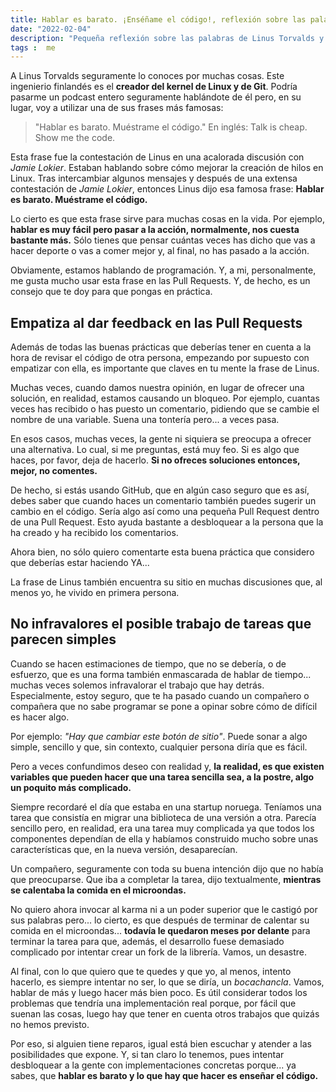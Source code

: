 ```yaml
---
title: Hablar es barato. ¡Enséñame el código!, reflexión sobre las palabras de Linus Torvalds
date: "2022-02-04"
description: "Pequeña reflexión sobre las palabras de Linus Torvalds y qué podemos aprender de ellas en programación."
tags :  me
---
```


A Linus Torvalds seguramente lo conoces por muchas cosas. Este ingenierio finlandés es el **creador del kernel de Linux y de Git**. Podría pasarme un podcast entero seguramente hablándote de él pero, en su lugar, voy a utilizar una de sus frases más famosas:

> "Hablar es barato. Muéstrame el código." En inglés: Talk is cheap. Show me the code.

Esta frase fue la contestación de Linus en una acalorada discusión con *Jamie Lokier*. Estaban hablando sobre cómo mejorar la creación de hilos en Linux. Tras intercambiar algunos mensajes y después de una extensa contestación de *Jamie Lokier*, entonces Linus dijo esa famosa frase: **Hablar es barato. Muéstrame el código.**

Lo cierto es que esta frase sirve para muchas cosas en la vida. Por ejemplo, **hablar es muy fácil pero pasar a la acción, normalmente, nos cuesta bastante más.** Sólo tienes que pensar cuántas veces has dicho que vas a hacer deporte o vas a comer mejor y, al final, no has pasado a la acción.

Obviamente, estamos hablando de programación. Y, a mi, personalmente, me gusta mucho usar esta frase en las Pull Requests. Y, de hecho, es un consejo que te doy para que pongas en práctica.

## Empatiza al dar feedback en las Pull Requests

Además de todas las buenas prácticas que deberías tener en cuenta a la hora de revisar el código de otra persona, empezando por supuesto con empatizar con ella, es importante que claves en tu mente la frase de Linus.

Muchas veces, cuando damos nuestra opinión, en lugar de ofrecer una solución, en realidad, estamos causando un bloqueo. Por ejemplo, cuantas veces has recibido o has puesto un comentario, pidiendo que se cambie el nombre de una variable. Suena una tontería pero... a veces pasa.

En esos casos, muchas veces, la gente ni siquiera se preocupa a ofrecer una alternativa. Lo cual, si me preguntas, está muy feo. Si es algo que haces, por favor, deja de hacerlo. **Si no ofreces soluciones entonces, mejor, no comentes.**

De hecho, si estás usando GitHub, que en algún caso seguro que es así, debes saber que cuando haces un comentario también puedes sugerir un cambio en el código. Sería algo así como una pequeña Pull Request dentro de una Pull Request. Esto ayuda bastante a desbloquear a la persona que la ha creado y ha recibido los comentarios.

Ahora bien, no sólo quiero comentarte esta buena práctica que considero que deberías estar haciendo YA...

La frase de Linus también encuentra su sitio en muchas discusiones que, al menos yo, he vivido en primera persona.

## No infravalores el posible trabajo de tareas que parecen simples

Cuando se hacen estimaciones de tiempo, que no se debería, o de esfuerzo, que es una forma también enmascarada de hablar de tiempo... muchas veces solemos infravalorar el trabajo que hay detrás. Especialmente, estoy seguro, que te ha pasado cuando un compañero o compañera que no sabe programar se pone a opinar sobre cómo de difícil es hacer algo.

Por ejemplo: *"Hay que cambiar este botón de sitio"*. Puede sonar a algo simple, sencillo y que, sin contexto, cualquier persona diría que es fácil.

Pero a veces confundimos deseo con realidad y, **la realidad, es que existen variables que pueden hacer que una tarea sencilla sea, a la postre, algo un poquito más complicado.**

Siempre recordaré el día que estaba en una startup noruega. Teníamos una tarea que consistía en migrar una biblioteca de una versión a otra. Parecía sencillo pero, en realidad, era una tarea muy complicada ya que todos los componentes dependían de ella y habíamos construido mucho sobre unas características que, en la nueva versión, desaparecían.

Un compañero, seguramente con toda su buena intención dijo que no había que preocuparse. Que iba a completar la tarea, dijo textualmente, **mientras se calentaba la comida en el microondas.**

No quiero ahora invocar al karma ni a un poder superior que le castigó por sus palabras pero... lo cierto, es que después de terminar de calentar su comida en el microondas... **todavía le quedaron meses por delante** para terminar la tarea para que, además, el desarrollo fuese demasiado complicado por intentar crear un fork de la librería. Vamos, un desastre.

Al final, con lo que quiero que te quedes y que yo, al menos, intento hacerlo, es siempre intentar no ser, lo que se diría, un *bocachancla*. Vamos, hablar de más y luego hacer más bien poco. Es útil considerar todos los problemas que tendría una implementación real porque, por fácil que suenan las cosas, luego hay que tener en cuenta otros trabajos que quizás no hemos previsto.

Por eso, si alguien tiene reparos, igual está bien escuchar y atender a las posibilidades que expone. Y, si tan claro lo tenemos, pues intentar desbloquear a la gente con implementaciones concretas porque... ya sabes, que **hablar es barato y lo que hay que hacer es enseñar el código.**
